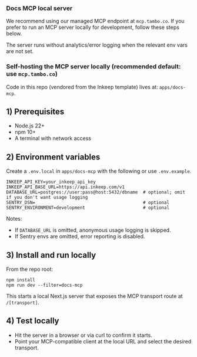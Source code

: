 ### Docs MCP local server

We recommend using our managed MCP endpoint at `mcp.tambo.co`. If you prefer to run an MCP server locally for development, follow these steps below.

The server runs without analytics/error logging when the relevant env vars are not set.

### Self-hosting the MCP server locally (recommended default: use `mcp.tambo.co`)

Code in this repo (vendored from the Inkeep template) lives at: `apps/docs-mcp`.

## 1) Prerequisites

- Node.js 22+
- npm 10+
- A terminal with network access

## 2) Environment variables

Create a `.env.local` in `apps/docs-mcp` with the following or use `.env.example`.

```
INKEEP_API_KEY=your_inkeep_api_key
INKEEP_API_BASE_URL=https://api.inkeep.com/v1
DATABASE_URL=postgres://user:pass@host:5432/dbname  # optional; omit if you don't want usage logging
SENTRY_DSN=                                         # optional
SENTRY_ENVIRONMENT=development                      # optional
```

Notes:

- If `DATABASE_URL` is omitted, anonymous usage logging is skipped.
- If Sentry envs are omitted, error reporting is disabled.

## 3) Install and run locally

From the repo root:

```
npm install
npm run dev --filter=docs-mcp
```

This starts a local Next.js server that exposes the MCP transport route at `/[transport]`.

## 4) Test locally

- Hit the server in a browser or via curl to confirm it starts.
- Point your MCP-compatible client at the local URL and select the desired transport.
